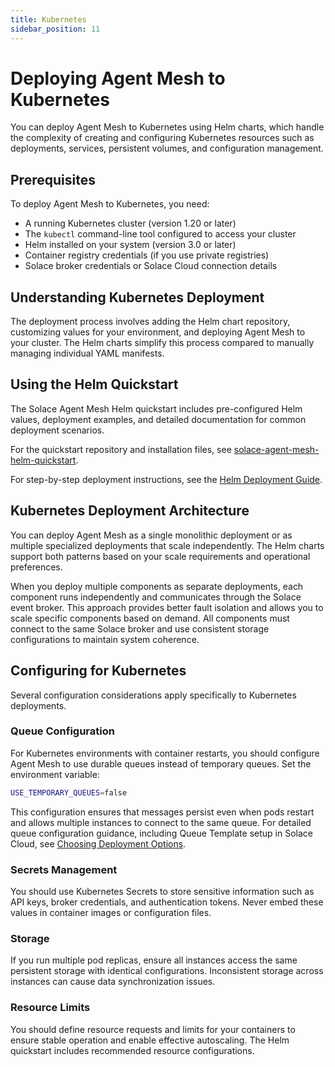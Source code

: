 ```yaml
---
title: Kubernetes
sidebar_position: 11
---
```


# Deploying Agent Mesh to Kubernetes

You can deploy Agent Mesh to Kubernetes using Helm charts, which handle the complexity of creating and configuring Kubernetes resources such as deployments, services, persistent volumes, and configuration management.

## Prerequisites

To deploy Agent Mesh to Kubernetes, you need:

- A running Kubernetes cluster (version 1.20 or later)
- The `kubectl` command-line tool configured to access your cluster
- Helm installed on your system (version 3.0 or later)
- Container registry credentials (if you use private registries)
- Solace broker credentials or Solace Cloud connection details

## Understanding Kubernetes Deployment

The deployment process involves adding the Helm chart repository, customizing values for your environment, and deploying Agent Mesh to your cluster. The Helm charts simplify this process compared to manually managing individual YAML manifests.

## Using the Helm Quickstart

The Solace Agent Mesh Helm quickstart includes pre-configured Helm values, deployment examples, and detailed documentation for common deployment scenarios.

For the quickstart repository and installation files, see [solace-agent-mesh-helm-quickstart](https://github.com/SolaceProducts/solace-agent-mesh-helm-quickstart).

For step-by-step deployment instructions, see the [Helm Deployment Guide](https://solaceproducts.github.io/solace-agent-mesh-helm-quickstart/docs-site/).

## Kubernetes Deployment Architecture

You can deploy Agent Mesh as a single monolithic deployment or as multiple specialized deployments that scale independently. The Helm charts support both patterns based on your scale requirements and operational preferences.

When you deploy multiple components as separate deployments, each component runs independently and communicates through the Solace event broker. This approach provides better fault isolation and allows you to scale specific components based on demand. All components must connect to the same Solace broker and use consistent storage configurations to maintain system coherence.

## Configuring for Kubernetes

Several configuration considerations apply specifically to Kubernetes deployments.

### Queue Configuration

For Kubernetes environments with container restarts, you should configure Agent Mesh to use durable queues instead of temporary queues. Set the environment variable:

```bash
USE_TEMPORARY_QUEUES=false
```

This configuration ensures that messages persist even when pods restart and allows multiple instances to connect to the same queue. For detailed queue configuration guidance, including Queue Template setup in Solace Cloud, see [Choosing Deployment Options](./deployment-options.md#setting-up-queue-templates).

### Secrets Management

You should use Kubernetes Secrets to store sensitive information such as API keys, broker credentials, and authentication tokens. Never embed these values in container images or configuration files.

### Storage

If you run multiple pod replicas, ensure all instances access the same persistent storage with identical configurations. Inconsistent storage across instances can cause data synchronization issues.

### Resource Limits

You should define resource requests and limits for your containers to ensure stable operation and enable effective autoscaling. The Helm quickstart includes recommended resource configurations.
